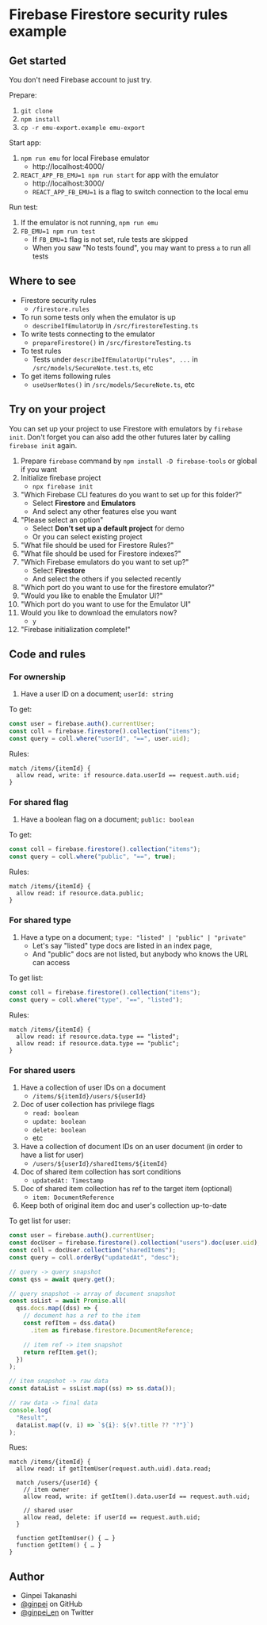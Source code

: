 # Firebase Firestore security rules example

## Get started

You don't need Firebase account to just try.

Prepare:

1. `git clone`
2. `npm install`
3. `cp -r emu-export.example emu-export`

Start app:

1. `npm run emu` for local Firebase emulator
   - http://localhost:4000/
2. `REACT_APP_FB_EMU=1 npm run start` for app with the emulator
   - http://localhost:3000/
   - `REACT_APP_FB_EMU=1` is a flag to switch connection to the local emu

Run test:

1. If the emulator is not running, `npm run emu`
2. `FB_EMU=1 npm run test`
   - If `FB_EMU=1` flag is not set, rule tests are skipped
   - When you saw "No tests found", you may want to press `a` to run all tests

## Where to see

- Firestore security rules
  - `/firestore.rules`
- To run some tests only when the emulator is up
  - `describeIfEmulatorUp` in `/src/firestoreTesting.ts`
- To write tests connecting to the emulator
  - `prepareFirestore()` in `/src/firestoreTesting.ts`
- To test rules
  - Tests under `describeIfEmulatorUp("rules", ...` in `/src/models/SecureNote.test.ts`, etc
- To get items following rules
  - `useUserNotes()` in `/src/models/SecureNote.ts`, etc

## Try on your project

You can set up your project to use Firestore with emulators by `firebase init`. Don't forget you can also add the other futures later by calling `firebase init` again.

1. Prepare `firebase` command by `npm install -D firebase-tools` or global if you want
2. Initialize firebase project
   - `npx firebase init`
3. "Which Firebase CLI features do you want to set up for this folder?"
   - Select **Firestore** and **Emulators**
   - And select any other features else you want
4. "Please select an option"
   - Select **Don't set up a default project** for demo
   - Or you can select existing project
5. "What file should be used for Firestore Rules?"
6. "What file should be used for Firestore indexes?"
7. "Which Firebase emulators do you want to set up?"
   - Select **Firestore**
   - And select the others if you selected recently
8. "Which port do you want to use for the firestore emulator?"
9. "Would you like to enable the Emulator UI?"
10. "Which port do you want to use for the Emulator UI"
11. Would you like to download the emulators now?
    - `y`
12. "Firebase initialization complete!"

## Code and rules

### For ownership

1. Have a user ID on a document; `userId: string`

To get:

```ts
const user = firebase.auth().currentUser;
const coll = firebase.firestore().collection("items");
const query = coll.where("userId", "==", user.uid);
```

Rules:

```
match /items/{itemId} {
  allow read, write: if resource.data.userId == request.auth.uid;
}
```

### For shared flag

1. Have a boolean flag on a document; `public: boolean`

To get:

```ts
const coll = firebase.firestore().collection("items");
const query = coll.where("public", "==", true);
```

Rules:

```
match /items/{itemId} {
  allow read: if resource.data.public;
}
```

### For shared type

1. Have a type on a document; `type: "listed" | "public" | "private"`
   - Let's say "listed" type docs are listed in an index page,
   - And "public" docs are not listed, but anybody who knows the URL can access

To get list:

```ts
const coll = firebase.firestore().collection("items");
const query = coll.where("type", "==", "listed");
```

Rules:

```
match /items/{itemId} {
  allow read: if resource.data.type == "listed";
  allow read: if resource.data.type == "public";
}
```

### For shared users

1. Have a collection of user IDs on a document
   - `/items/${itemId}/users/${userId}`
2. Doc of user collection has privilege flags
   - `read: boolean`
   - `update: boolean`
   - `delete: boolean`
   - etc
3. Have a collection of document IDs on an user document (in order to have a list for user)
   - `/users/${userId}/sharedItems/${itemId}`
4. Doc of shared item collection has sort conditions
   - `updatedAt: Timestamp`
5. Doc of shared item collection has ref to the target item (optional)
   - `item: DocumentReference`
6. Keep both of original item doc and user's collection up-to-date

To get list for user:

```ts
const user = firebase.auth().currentUser;
const docUser = firebase.firestore().collection("users").doc(user.uid);
const coll = docUser.collection("sharedItems");
const query = coll.orderBy("updatedAt", "desc");

// query -> query snapshot
const qss = await query.get();

// query snapshot -> array of document snapshot
const ssList = await Promise.all(
  qss.docs.map((dss) => {
    // document has a ref to the item
    const refItem = dss.data()
      .item as firebase.firestore.DocumentReference;

    // item ref -> item snapshot
    return refItem.get();
  })
);

// item snapshot -> raw data
const dataList = ssList.map((ss) => ss.data());

// raw data -> final data
console.log(
  "Result",
  dataList.map((v, i) => `${i}: ${v?.title ?? "?"}`)
);
```

Rues:

```
match /items/{itemId} {
  allow read: if getItemUser(request.auth.uid).data.read;

  match /users/{userId} {
    // item owner
    allow read, write: if getItem().data.userId == request.auth.uid;

    // shared user
    allow read, delete: if userId == request.auth.uid;
  }

  function getItemUser() { … }
  function getItem() { … }
}
```

## Author

- Ginpei Takanashi
- [@ginpei](https://github.com/ginpei) on GitHub
- [@ginpei_en](https://twitter.com/ginpei_en) on Twitter
